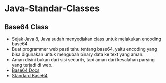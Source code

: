 # Java-Standar-Classes
## Base64 Class
* Sejak Java 8, Java sudah menyediakan class untuk melakukan encoding base64.
* Buat programmer web pasti tahu tentang base64, yaitu encoding yang bisa digunakan untuk mengubah binary data ke text yang aman.
* Aman disini bukan dari sisi security, tapi aman dari kesalahan parsing yang terjadi di web.
* [Base64 Docs](https://docs.oracle.com/en/java/javase/17/docs/api/java.base/java/util/Base64.html)
* [Standard Base64](https://www.ietf.org/rfc/rfc4648.txt)